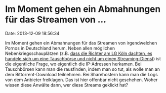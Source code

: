 Im Moment gehen ein Abmahnungen für das Streamen von \...
=========================================================

Date: 2013-12-09 18:56:34

Im Moment gehen ein Abmahnungen für das Streamen von irgendwelchen
Pornos in Deutschland herum. Neben allen möglichen
Nebenkriegsschauplätzen (z.B. [dass die Richter am LG Köln dachten, es
handele sich um eine Tauschbörse und nicht um einen
Streaming-Dienst](http://welt.de/article122730575)) ist die eigentliche
Frage, wo eigentlich die IP-Adressen herkamen. Bei Tauschbörsen kann man
die rausfinden, indem man so tut, als wolle man an dem
Bittorrent-Download teilnehmen. Bei Sharehostern kann man die Logs von
dem Anbieter freiklagen. Das ist hier offenbar nicht geschehen. Woher
wissen diese Anwälte dann, wer diese Streams geklickt hat?

